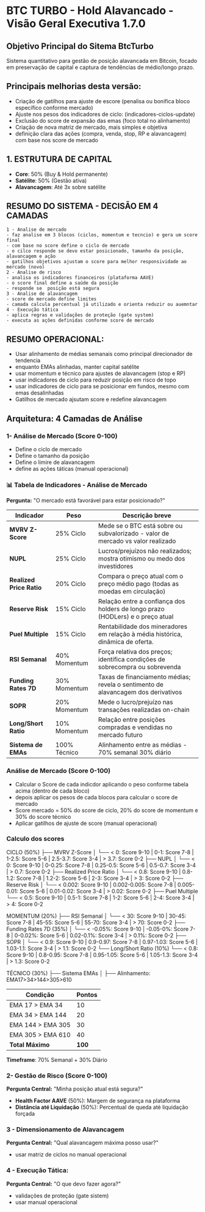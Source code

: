 #  BTC TURBO - Hold Alavancado - Visão Geral Executiva 1.7.0

## Objetivo Principal do Sitema BtcTurbo
Sistema quantitativo para gestão de posição alavancada em Bitcoin, focado em preservação de capital e captura de tendências de médio/longo prazo.

## Principais melhorias desta versão:

- Criação de gatilhos para ajuste de escore (penalisa ou bonifica bloco específico conforme mercado)
- Ajuste nos pesos dos indicadores de ciclo: (indicadores-ciclos-update)
- Exclusão do score de expansão das emas (foco total no alinhamento)
- Criação de nova matriz de mercado, mais simples e objetiva
- definição clara das ações (compra, venda, stop, RP e alavancagem) com base nos score de mercado

## 1. ESTRUTURA DE CAPITAL
- **Core**: 50% (Buy & Hold permanente)
- **Satélite**: 50% (Gestão ativa)
- **Alavancagem**: Até 3x sobre satélite

## RESUMO DO SISTEMA - DECISÃO EM 4 CAMADAS

```
1 - Analise de mercado 
- faz analise em 3 blocos (ciclos, momentum e tecncio) e gera um score final
- com base no score define o ciclo de mercado 
- o cilco responde se devo estar posicionado, tamanho da posição, alavancagem e ação
- gatilhos objetivos ajustam o score para melhor responsividade ao mercado (novo)
2 - Analise de risco
- analisa os indicadores financeiros (plataforma AAVE)
- o score final define a saúde da posição
- responde se  posição está segura
3 - Analise de alavancagem
- score de mercado define limites
- camada calcula percentual já utilizado e orienta reduzir ou auemntar
4 - Execução tática
- aplica regras e validações de proteção (gate system)
- executa as ações definidas conforme score de mercado
```

## RESUMO OPERACIONAL:
- Usar alinhamento de médias semanais como principal direcionador de tendencia
- enquanto EMAs alinhadas, manter capital satélite
- usar momentum e técnico para ajustes de alavancagem (stop e RP)
- usar indicadores de ciclo para reduzir posição em risco de topo
- usar indicadores de ciclo para se posicionar em fundos, mesmo com emas desalinhadas
- Gatilhos de mercado ajsutam score e redefine alavancagem

## Arquitetura: 4 Camadas de Análise

### 1- Análise de Mercado (Score 0-100)
- Define o ciclo de mercado
- Define o tamanho da posição
- Define o limire de alavancagem
- define as ações táticas (manual operacional)

### 📊 Tabela de Indicadores - Análise de Mercado
**Pergunta:** "O mercado está favorável para estar posicionado?"

| Indicador                     | Peso         | Descrição breve |
|------------------------------|--------------|------------------|
| **MVRV Z-Score**             | 25% Ciclo    | Mede se o BTC está sobre ou subvalorizado - valor de mercado vs valor realizado |
| **NUPL**                     | 25% Ciclo    | Lucros/prejuízos não realizados; mostra otimismo ou medo dos investidores |
| **Realized Price Ratio**     | 20% Ciclo    | Compara o preço atual com o preço médio pago (todas as moedas em circulação)
| **Reserve Risk**             | 15% Ciclo    | Relação entre a confiança dos holders de longo prazo (HODLers) e o preço atual|
| **Puel Multiple**            | 15% Ciclo    | Rentabilidade dos mineradores em relação à média histórica, dinâmica de oferta.|
| **RSI Semanal**              | 40% Momentum | Força relativa dos preços; identifica condições de sobrecompra ou sobrevenda |
| **Funding Rates 7D**         | 30% Momentum | Taxas de financiamento médias; revela o sentimento de alavancagem dos derivativos |
| **SOPR**                     | 20% Momentum | Mede o lucro/prejuízo nas transações realizadas on-chain |
| **Long/Short Ratio**         | 10% Momentum | Relação entre posições compradas e vendidas no mercado futuro |
| **Sistema de EMAs**          | 100% Técnico  | Alinhamento entre as médias - 70% semanal 30% diário |

### Análise de Mercado (Score 0-100)
- Calcular o Score de cada indicdor aplicando o peso conforme tabela acima (dentro de cada bloco)
- depois aplicar os pesos de cada blocos para calcular o score de mercado
- Score mercado = 50% do score de ciclo, 20% do score de momentum e 30% do score técnico
- Aplicar gatilhos de ajuste de score (manual operacional)

### Calculo dos scores
CICLO (50%)
├── MVRV Z-Score
│   └── < 0: Score 9-10 | 0-1: Score 7-8 | 1-2.5: Score 5-6 | 2.5-3.7: Score 3-4 | > 3.7: Score 0-2
├── NUPL
│   └── < 0: Score 9-10 | 0-0.25: Score 7-8 | 0.25-0.5: Score 5-6 | 0.5-0.7: Score 3-4 | > 0.7: Score 0-2
├── Realized Price Ratio
│   └── < 0.8: Score 9-10 | 0.8-1.2: Score 7-8 | 1.2-2: Score 5-6 | 2-3: Score 3-4 | > 3: Score 0-2
├── Reserve Risk
│   └── < 0.002: Score 9-10 | 0.002-0.005: Score 7-8 | 0.005-0.01: Score 5-6 | 0.01-0.02: Score 3-4 | > 0.02: Score 0-2
├── Puel Multiple
    └── < 0.5: Score 9-10 | 0.5-1: Score 7-8 | 1-2: Score 5-6 | 2-4: Score 3-4 | > 4: Score 0-2


MOMENTUM (20%)
├── RSI Semanal
│   └── < 30: Score 9-10 | 30-45: Score 7-8 | 45-55: Score 5-6 | 55-70: Score 3-4 | > 70: Score 0-2
├── Funding Rates 7D (35%)
│   └── < -0.05%: Score 9-10 | -0.05-0%: Score 7-8 | 0-0.02%: Score 5-6 | 0.02-0.1%: Score 3-4 | > 0.1%: Score 0-2
├── SOPR
│   └── < 0.9: Score 9-10 | 0.9-0.97: Score 7-8 | 0.97-1.03: Score 5-6 | 1.03-1.1: Score 3-4 | > 1.1: Score 0-2
└── Long/Short Ratio (10%)
    └── < 0.8: Score 9-10 | 0.8-0.95: Score 7-8 | 0.95-1.05: Score 5-6 | 1.05-1.3: Score 3-4 | > 1.3: Score 0-2

TÉCNICO (30%)
├── Sistema EMAs
│   ├── Alinhamento: EMA17>34>144>305>610


| Condição | Pontos |
|----------|--------|
| EMA 17 > EMA 34 | 10 |
| EMA 34 > EMA 144 | 20 |
| EMA 144 > EMA 305 | 30 |
| EMA 305 > EMA 610 | 40 |
| **Total Máximo** | **100** |

**Timeframe**: 70% Semanal + 30% Diário


### 2- Gestão de Risco (Score 0-100)
**Pergunta Central:** "Minha posição atual está segura?"

- **Health Factor AAVE** (50%): Margem de segurança na plataforma
- **Distância até Liquidação** (50%): Percentual de queda até liquidação forçada

### 3 - Dimensionamento de Alavancagem

**Pergunta Central:** "Qual alavancagem máxima posso usar?"

- usar matriz de ciclos no manual operacional

### 4 - Execução Tática:

**Pergunta Central:** "O que devo fazer agora?"
- validações de proteção (gate sistem) 
- usar manual operacional
